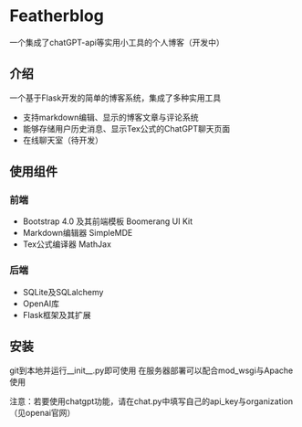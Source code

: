 # Featherblog
一个集成了chatGPT-api等实用小工具的个人博客（开发中）

## 介绍
一个基于Flask开发的简单的博客系统，集成了多种实用工具
* 支持markdown编辑、显示的博客文章与评论系统
* 能够存储用户历史消息、显示Tex公式的ChatGPT聊天页面
* 在线聊天室（待开发）

## 使用组件
### 前端
* Bootstrap 4.0 及其前端模板 Boomerang UI Kit
* Markdown编辑器 SimpleMDE
* Tex公式编译器 MathJax
### 后端
* SQLite及SQLalchemy
* OpenAI库
* Flask框架及其扩展

## 安装
git到本地并运行__init__.py即可使用
在服务器部署可以配合mod_wsgi与Apache使用

注意：若要使用chatgpt功能，请在chat.py中填写自己的api_key与organization（见openai官网）
